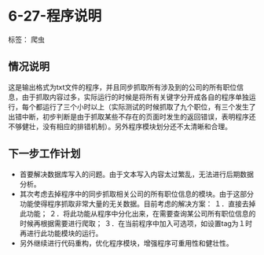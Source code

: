 ﻿# 6-27-程序说明

标签： 爬虫

## 情况说明

这是输出格式为txt文件的程序，并且同步抓取所有涉及到的公司的所有职位信息，由于抓取内容过多，实际运行的时候是将所有关键字分开成各自的程序单独运行，每个都运行了三个小时以上（实际测试的时候抓取了九个职位，有三个发生了出错中断，初步判断是由于抓取某些不存在的页面时发生的返回错误，表明程序还不够健壮，没有相应的排错机制）。另外程序模块划分还不太清晰和合理。

## 下一步工作计划

- 首要解决数据库写入的问题。由于文本写入内容太过繁乱，无法进行后期数据分析。
- 其次考虑去掉程序中的同步抓取相关公司的所有职位信息的模块。由于这部分功能使得程序抓取非常大量的无关数据。目前考虑的解决方案：
    １．直接去掉此功能；
    ２．将此功能从程序中分化出来，在需要查询某公司所有职位信息的时候再根据需要进行爬取；
    ３．在当前程序中加入可选项，如设置tag为１时再进行此功能模块的运行。
- 另外继续进行代码重构，优化程序模块，增强程序可重用性和健壮性。



